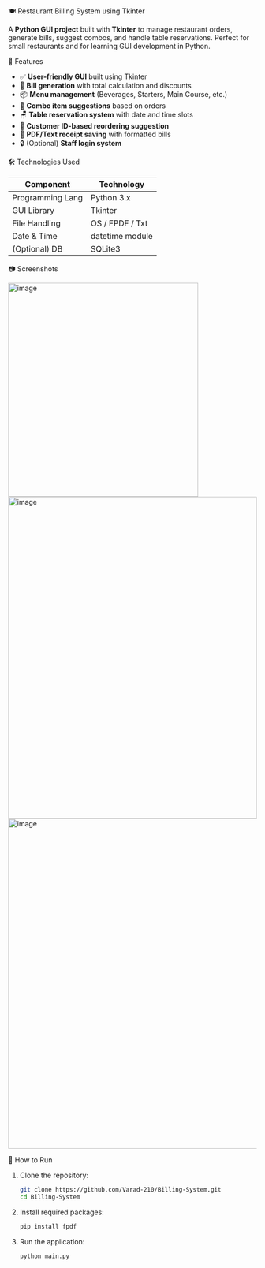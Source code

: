 🍽️ Restaurant Billing System using Tkinter

A **Python GUI project** built with **Tkinter** to manage restaurant orders, generate bills, suggest combos, and handle table reservations. Perfect for small restaurants and for learning GUI development in Python.


📌 Features

- ✅ **User-friendly GUI** built using Tkinter  
- 🧾 **Bill generation** with total calculation and discounts  
- 📦 **Menu management** (Beverages, Starters, Main Course, etc.)  
- 🧠 **Combo item suggestions** based on orders  
- 🪑 **Table reservation system** with date and time slots  
- 🧍 **Customer ID-based reordering suggestion**  
- 📄 **PDF/Text receipt saving** with formatted bills  
- 🔒 (Optional) **Staff login system**  


🛠️ Technologies Used

| Component         | Technology       |
|------------------|------------------|
| Programming Lang | Python 3.x       |
| GUI Library      | Tkinter          |
| File Handling    | OS / FPDF / Txt  |
| Date & Time      | datetime module  |
| (Optional) DB    | SQLite3          |


 📷 Screenshots

<img width="385" height="434" alt="image" src="https://github.com/user-attachments/assets/6b1de284-f2ce-4759-a574-8a1e18e31cfb" />
<img width="504" height="653" alt="image" src="https://github.com/user-attachments/assets/f1648cab-173e-4218-bbb7-2adc097526e9" />
<img width="715" height="670" alt="image" src="https://github.com/user-attachments/assets/490346d0-09dc-4fdd-9479-ac357851bb64" />



 🚀 How to Run

1. Clone the repository:
   ```bash
   git clone https://github.com/Varad-210/Billing-System.git
   cd Billing-System
   ```
2. Install required packages:
   ```bash
   pip install fpdf
   ```
3. Run the application:
   ```bash
   python main.py
   ```

